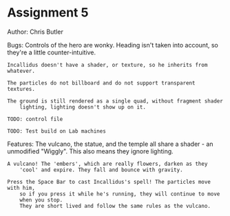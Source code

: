 # Assignment 5
Author: Chris Butler

Bugs:
    Controls of the hero are wonky. Heading isn't taken into account, so they're
    a little counter-intuitive.

    Incallidus doesn't have a shader, or texture, so he inherits from whatever.

    The particles do not billboard and do not support transparent textures.

    The ground is still rendered as a single quad, without fragment shader
        lighting, lighting doesn't show up on it.

    TODO: control file

    TODO: Test build on Lab machines

Features:
    The vulcano, the statue, and the temple all share a shader - an unmodified "Wiggly".
        This also means they ignore lighting.

    A vulcano! The 'embers', which are really flowers, darken as they
        'cool' and expire. They fall and bounce with gravity.

    Press the Space Bar to cast Incallidus's spell! The particles move with him,
        so if you press it while he's running, they will continue to move
        when you stop.
        They are short lived and follow the same rules as the vulcano.
